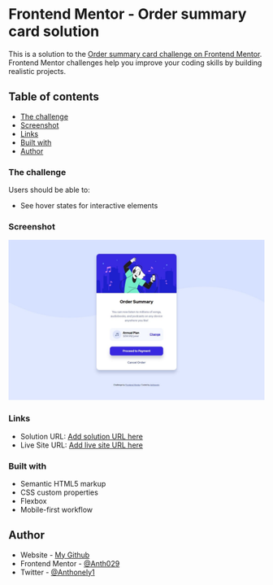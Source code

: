 # Frontend Mentor - Order summary card solution

This is a solution to the [Order summary card challenge on Frontend Mentor](https://www.frontendmentor.io/challenges/order-summary-component-QlPmajDUj). Frontend Mentor challenges help you improve your coding skills by building realistic projects. 

## Table of contents

  - [The challenge](#the-challenge)
  - [Screenshot](#screenshot)
  - [Links](#links)
  - [Built with](#built-with)
  - [Author](#author)


### The challenge

Users should be able to:

- See hover states for interactive elements

### Screenshot

![](./screenshot.jpg)

### Links

- Solution URL: [Add solution URL here](https://github.com/Anth029/order-summary-component)
- Live Site URL: [Add live site URL here](https://anth029.github.io/order-summary-component/)

### Built with

- Semantic HTML5 markup
- CSS custom properties
- Flexbox
- Mobile-first workflow

## Author

- Website - [My Github](https://github.com/Anth029)
- Frontend Mentor - [@Anth029](https://www.frontendmentor.io/profile/Anth029)
- Twitter - [@Anthonely1](https://twitter.com/Anthonely1)